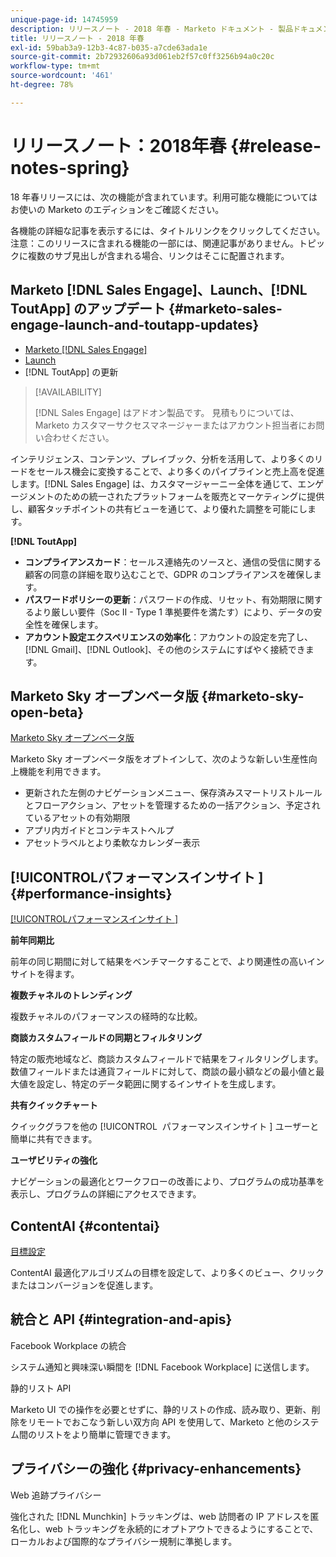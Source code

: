 ```yaml
---
unique-page-id: 14745959
description: リリースノート - 2018 年春 - Marketo ドキュメント - 製品ドキュメント
title: リリースノート - 2018 年春
exl-id: 59bab3a9-12b3-4c87-b035-a7cde63ada1e
source-git-commit: 2b72932606a93d061eb2f57c0ff3256b94a0c20c
workflow-type: tm+mt
source-wordcount: '461'
ht-degree: 78%

---
```


# リリースノート：2018年春 {#release-notes-spring}

18 年春リリースには、次の機能が含まれています。利用可能な機能についてはお使いの Marketo のエディションをご確認ください。

各機能の詳細な記事を表示するには、タイトルリンクをクリックしてください。注意：このリリースに含まれる機能の一部には、関連記事がありません。トピックに複数のサブ見出しが含まれる場合、リンクはそこに配置されます。

## Marketo [!DNL Sales Engage]、Launch、[!DNL ToutApp] のアップデート {#marketo-sales-engage-launch-and-toutapp-updates}

* [Marketo [!DNL Sales Engage]](/help/marketo/product-docs/marketo-sales-connect/getting-started/sales-connect-overview.md)
* [Launch](/help/marketo/product-docs/marketo-sales-connect/getting-started/sales-connect-overview.md)
* [!DNL ToutApp] の更新

>[!AVAILABILITY]
>
>[!DNL Sales Engage] はアドオン製品です。 見積もりについては、Marketo カスタマーサクセスマネージャーまたはアカウント担当者にお問い合わせください。

インテリジェンス、コンテンツ、プレイブック、分析を活用して、より多くのリードをセールス機会に変換することで、より多くのパイプラインと売上高を促進します。[!DNL Sales Engage] は、カスタマージャーニー全体を通じて、エンゲージメントのための統一されたプラットフォームを販売とマーケティングに提供し、顧客タッチポイントの共有ビューを通じて、より優れた調整を可能にします。

**[!DNL ToutApp]**

* **コンプライアンスカード**：セールス連絡先のソースと、通信の受信に関する顧客の同意の詳細を取り込むことで、GDPR のコンプライアンスを確保します。
* **パスワードポリシーの更新**：パスワードの作成、リセット、有効期限に関するより厳しい要件（Soc II - Type 1 準拠要件を満たす）により、データの安全性を確保します。
* **アカウント設定エクスペリエンスの効率化**：アカウントの設定を完了し、[!DNL Gmail]、[!DNL Outlook]、その他のシステムにすばやく接続できます。

## Marketo Sky オープンベータ版 {#marketo-sky-open-beta}

[Marketo Sky オープンベータ版](https://help.marketo.com/)

Marketo Sky オープンベータ版をオプトインして、次のような新しい生産性向上機能を利用できます。

* 更新された左側のナビゲーションメニュー、保存済みスマートリストルールとフローアクション、アセットを管理するための一括アクション、予定されているアセットの有効期限
* アプリ内ガイドとコンテキストヘルプ
* アセットラベルとより柔軟なカレンダー表示

## [!UICONTROL &#x200B; パフォーマンスインサイト &#x200B;] {#performance-insights}

[[!UICONTROL &#x200B; パフォーマンスインサイト &#x200B;]](/help/marketo/product-docs/reporting/performance-insights/performance-insights-overview.md)

**前年同期比**

前年の同じ期間に対して結果をベンチマークすることで、より関連性の高いインサイトを得ます。

**複数チャネルのトレンディング**

複数チャネルのパフォーマンスの経時的な比較。

**商談カスタムフィールドの同期とフィルタリング**

特定の販売地域など、商談カスタムフィールドで結果をフィルタリングします。数値フィールドまたは通貨フィールドに対して、商談の最小額などの最小値と最大値を設定し、特定のデータ範囲に関するインサイトを生成します。

**共有クイックチャート**

クイックグラフを他の [!UICONTROL &#x200B; パフォーマンスインサイト &#x200B;] ユーザーと簡単に共有できます。

**ユーザビリティの強化**

ナビゲーションの最適化とワークフローの改善により、プログラムの成功基準を表示し、プログラムの詳細にアクセスできます。

## ContentAI {#contentai}

[目標設定](/help/marketo/product-docs/predictive-content/getting-started/algorithm-goal-settings.md)

ContentAI 最適化アルゴリズムの目標を設定して、より多くのビュー、クリックまたはコンバージョンを促進します。

## 統合と API {#integration-and-apis}

Facebook Workplace の統合

システム通知と興味深い瞬間を [!DNL Facebook Workplace] に送信します。

静的リスト API

Marketo UI での操作を必要とせずに、静的リストの作成、読み取り、更新、削除をリモートでおこなう新しい双方向 API を使用して、Marketo と他のシステム間のリストをより簡単に管理できます。

## プライバシーの強化 {#privacy-enhancements}

Web 追跡プライバシー

強化された [!DNL Munchkin] トラッキングは、web 訪問者の IP アドレスを匿名化し、web トラッキングを永続的にオプトアウトできるようにすることで、ローカルおよび国際的なプライバシー規制に準拠します。
